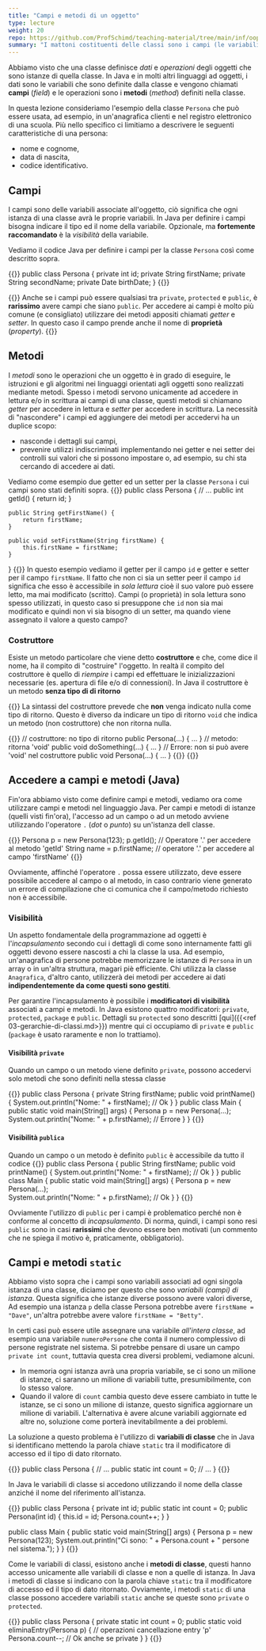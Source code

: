 ```yaml
---
title: "Campi e metodi di un oggetto"
type: lecture
weight: 20
repo: https://github.com/ProfSchimd/teaching-material/tree/main/inf/oop
summary: "I mattoni costituenti delle classi sono i campi (le variabili) e i metodi (le funzioni)."
---
```


Abbiamo visto che una classe definisce *dati* e *operazioni* degli oggetti che
sono istanze di quella classe. In Java e in molti altri linguaggi ad oggetti,
i dati sono le variabili che sono definite dalla classe e vengono chiamati
**campi** (*field*) e le operazioni sono i **metodi** (*method*) definiti nella
classe.

In questa lezione consideriamo l'esempio della classe `Persona` che può essere
usata, ad esempio, in un'anagrafica clienti e nel registro elettronico di una
scuola. Più nello specifico ci limitiamo a descrivere le seguenti caratteristiche
di una persona:
* nome e cognome,
* data di nascita,
* codice identificativo.

## Campi
I campi sono delle variabili associate all'oggetto, ciò significa che ogni istanza
di una classe avrà le proprie variabili. In Java per definire i campi bisogna
indicare il tipo ed il nome della variabile. Opzionale, ma **fortemente raccomandato**
è la *visibilità* della variabile. 

Vediamo il codice Java per definire i campi per la classe `Persona` così come descritto
sopra.

{{<highlight java>}}
public class Persona {
    private int id;
    private String firstName;
    private String secondName;
    private Date birthDate;
}
{{</highlight>}}

{{<attention title="Visibilità dei campi">}}
Anche se i campi può essere qualsiasi tra `private`, `protected` e `public`, è
**rarissimo** avere campi che siano `public`. Per accedere ai campi è molto più
comune (e consigliato) utilizzare dei metodi appositi chiamati *getter* e *setter*.
In questo caso il campo prende anche il nome di **proprietà** (*property*).
{{</attention>}}

## Metodi
I *metodi* sono le operazioni che un oggetto è in grado di eseguire, le istruzioni
e gli algoritmi nei linguaggi orientati agli oggetti sono realizzati mediante metodi.
Spesso i metodi servono unicamente ad accedere in lettura e/o in scrittura ai campi
di una classe, questi metodi si chiamano *getter* per accedere in lettura e
*setter* per accedere in scrittura. La necessità di "nascondere" i campi ed aggiungere
dei metodi per accedervi ha un duplice scopo:
* nasconde i dettagli sui campi,
* prevenire utilizzi indiscriminati implementando nei getter e nei setter dei controlli
sui valori che si possono impostare o, ad esempio, su chi sta cercando di accedere ai
dati.

Vediamo come esempio due getter ed un setter per la classe `Persona` i cui campi sono
stati definiti sopra.
{{<highlight java>}}
public class Persona {
    // ...
    public int getId() {
        return id;
    }

    public String getFirstName() {
        return firstName;
    }

    public void setFirstName(String firstName) {
        this.firstName = firstName;
    }
}
{{</highlight>}}
In questo esempio vediamo il getter per il campo `id` e getter e setter per il campo
`firstName`. Il fatto che non ci sia un setter peer il campo `id` significa che esso
è accessibile in *sola lettura* cioè il suo valore può essere letto, ma mai modificato
(scritto). Campi (o proprietà) in sola lettura sono spesso utilizzati, in questo caso
si presuppone che `id` non sia mai modificato e quindi non vi sia bisogno di un setter,
ma quando viene assegnato il valore a questo campo?

### Costruttore
Esiste un metodo particolare che viene detto **costruttore** e che, come dice il nome,
ha il compito di "costruire" l'oggetto. In realtà il compito del costruttore è quello
di *riempire* i campi ed effettuare le inizializzazioni necessarie (es. apertura di
file e/o di connessioni). In Java il costruttore è un metodo **senza tipo di di ritorno**

{{<attention>}}
La sintassi del costruttore prevede che **non** venga indicato nulla come tipo di
ritorno. Questo è diverso da indicare un tipo di ritorno `void` che indica un metodo
(non costruttore) che non ritorna nulla.

{{<highlight java>}}
// costruttore: no tipo di ritorno
public Persona(...) { ... }
// metodo: ritorna 'void'
public void doSomething(...) { ... }
// Errore: non si può avere 'void' nel costruttore
public void Persona(...) { ... } 
{{</highlight>}}
{{</attention>}}

## Accedere a campi e metodi (Java)
Fin'ora abbiamo visto come definire campi e metodi, vediamo ora come utilizzare
campi e metodi nel linguaggio Java. Per campi e metodi di istanze (quelli visti
fin'ora), l'accesso ad un campo o ad un metodo avviene utilizzando l'operatore
`.` (*dot* o *punto*) su un'istanza dell classe.

{{<highlight java>}}
Persona p = new Persona(123);
p.getId(); // Operatore '.' per accedere al metodo 'getId'
String name = p.firstName; // operatore '.' per accedere al campo 'firstName'
{{</highlight>}}

Ovviamente, affinché l'operatore `.` possa essere utilizzato, deve essere
possibile accedere al campo o al metodo, in caso contrario viene generato un
errore di compilazione che ci comunica che il campo/metodo richiesto non è
accessibile.

### Visibilità
Un aspetto fondamentale della programmazione ad oggetti è l'*incapsulamento* secondo
cui i dettagli di come sono internamente fatti gli oggetti devono essere nascosti a
chi la classe la usa. Ad esempio, un'anagrafica di persone potrebbe memorizzare le
istanze di `Persona` in un array o in un'altra struttura, magari piè efficiente. Chi
utilizza la classe `Anagrafica`, d'altro canto, utilizzerà dei metodi per accedere ai
dati **indipendentemente da come questi sono gestiti**.

Per garantire l'incapsulamento è possibile i **modificatori di visibilità** associati
a campi e metodi. In Java esistono quattro modificatori: `private`, `protected`, `package`
e `public`. Dettagli su `protected` sono descritti [qui]({{<ref 03-gerarchie-di-classi.md>}})
mentre qui ci occupiamo di `private` e `public` (`package` è usato raramente e non lo
trattiamo).

#### Visibilità `private`
Quando un campo o un metodo viene definito `private`, possono accedervi solo metodi che
sono definiti nella stessa classe

{{<highlight java>}}
public class Persona {
    private String firstName;
    public void printName() {
        System.out.println("Nome: " + firstName); // Ok
    }
}
public class Main {
    public static void main(String[] args) {
        Persona p = new Persona(...);    
       System.out.println("Nome: " + p.firstName); // Errore
    }
}
{{</highlight>}}

#### Visibilità `publica`
Quando un campo o un metodo è definito `public` è accessibile da tutto il codice
{{<highlight java>}}
public class Persona {
    public String firstName;
    public void printName() {
        System.out.println("Nome: " + firstName); // Ok
    }
}
public class Main {
    public static void main(String[] args) {
        Persona p = new Persona(...);    
       System.out.println("Nome: " + p.firstName); // Ok
    }
}
{{</highlight>}}

Ovviamente l'utilizzo di `public` per i campi è problematico perché non è conforme
al concetto di *incapsulamento*. Di norma, quindi, i campi sono resi `public` sono
in casi **rarissimi** che devono essere ben motivati (un commento che ne spiega il
motivo è, praticamente, obbligatorio).


## Campi e metodi `static`
Abbiamo visto sopra che i campi sono variabili associati ad ogni singola istanza
di una classe, diciamo per questo che sono *variabili (campi) di istanza*. Questa
significa che istanze diverse possono avere valori diverse, Ad esempio una istanza
`p` della classe Persona potrebbe avere `firstName = "Dave"`, un'altra potrebbe
avere valore `firstName = "Betty"`.

In certi casi può essere utile assegnare una variabile *all'intera classe*, ad esempio
una variabile `numeroPersone` che conta il numero complessivo di persone registrate
nel sistema. Si potrebbe pensare di usare un campo `private int count`, tuttavia
questa crea diversi problemi, vediamone alcuni.
* In memoria ogni istanza avrà una propria variabile, se ci sono un milione di
istanze, ci saranno un milione di variabili tutte, presumibilmente, con lo stesso
valore.
* Quando il valore di `count` cambia questo deve essere cambiato in tutte le istanze,
se ci sono un milione di istanze, questo significa aggiornare un milione di variabili.
L'alternativa è avere alcune variabili aggiornate ed altre no, soluzione come porterà
inevitabilmente a dei problemi.

La soluzione a questo problema è l'utilizzo di **variabili di classe** che in Java si
identificano mettendo la parola chiave `static` tra il modificatore di accesso ed il
tipo di dato ritornato.

{{<highlight java>}}
public class Persona {
    // ...
    public static int count = 0;
    // ...
}
{{</highlight>}}

In Java le variabili di classe si accedono utilizzando il nome della classe anziché
il nome del riferimento all'istanza.

{{<highlight java>}}
public class Persona {
    private int id;
    public static int count = 0;
    public Persona(int id) {
        this.id = id;
        Persona.count++;
    }
}

public class Main {
    public static void main(String[] args) {
        Persona p = new Persona(123);
        System.out.println("Ci sono: " + Persona.count + " persone nel sistema.");
    }
}
{{</highlight>}}

Come le variabili di classi, esistono anche i **metodi di classe**, questi hanno accesso
unicamente alle variabili di classe e non a quelle di istanza. In Java i metodi di
classe si indicano con la parola chiave `static` tra il modificatore di accesso ed il
tipo di dato ritornato. Ovviamente, i metodi `static` di una classe possono accedere
variabili `static` anche se queste sono `private` o `protected`.

{{<highlight java>}}
public class Persona {
    private static int count = 0;
    public static void eliminaEntry(Persona p) {
        // operazioni cancellazione entry 'p'
        Persona.count--; // Ok anche se private
    }
}
{{</highlight>}}